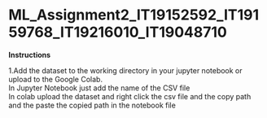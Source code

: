 # ML_Assignment2_IT19152592_IT19159768_IT19216010_IT19048710

**Instructions**

1.Add the dataset to the working directory in your jupyter notebook or upload to the Google Colab. 
<br>
  In Jupyter Notebook just add the name of the CSV file
  <br>
  In colab upload the dataset and right click the csv file and the copy path and the paste the copied path in the notebook file
